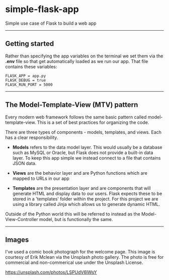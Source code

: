 # simple-flask-app
Simple use case of Flask to build a web app

---
## Getting started
Rather than specifying the app variables on the terminal we set them via the **.env** file so that get automatically loaded as we run our app. That file contains these variables:

    FLASK_APP = app.py
    FLASK_DEBUG = true
    FLASK_RUN_PORT = 5000

---
## The Model-Template-View (MTV) pattern
Every modern web framework follows the same basic pattern called model-template-view. This is a set of best practices for organizing the code.

There are three types of components - models, templates, and views. Each has a clear responsibility. 

- **Models** refers to the data model layer. This would usually be a database such as MySQL or Oracle, but Flask does not provide a built-in data layer. To keep this app simple we instead connect to a file that contains JSON data.

- **Views** are the behavior layer and are Python functions which are mapped to URLs in our app

- **Templates** are the presentation layer and are components that will generate HTML and display data to our users. Flask expects these to be stored in a 'templates' folder within the project. For this project we are using a library called Jinja which allows us to generate dynamic HTML.

Outside of the Python world this will be referred to instead as the Model-View-Controller model, but is functionally the same.

---
## Images
I've used a comic book photograph for the welcome page. This image is courtesy of Erik Mclean via the Unsplash photo gallery. The photo is free for commercial and non-commerical use under the Unsplash License.

https://unsplash.com/photos/LSPUdV6IWsY